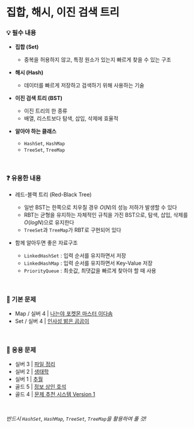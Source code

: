 # 집합, 해시, 이진 검색 트리

### 💡 필수 내용

- **집합 (Set)**
  + 중복을 허용하지 않고, 특정 원소가 있는지 빠르게 찾을 수 있는 구조

- **해시 (Hash)**
  + 데이터를 빠르게 저장하고 검색하기 위해 사용하는 기술

- **이진 검색 트리 (BST)**
  + 이진 트리의 한 종류
  + 배열, 리스트보다 탐색, 삽입, 삭제에 효율적

- **알아야 하는 클래스**
  + `HashSet`, `HashMap`
  + `TreeSet`, `TreeMap`


<br/>

### ❓ 유용한 내용

- 레드-블랙 트리 (Red-Black Tree)

  + 일반 BST는 한쪽으로 치우칠 경우 $O(N)$의 성능 저하가 발생할 수 있다
  + RBT는 균형을 유지하는 자체적인 규칙을 가진 BST으로, 탐색, 삽입, 삭제를 $O(log N)$으로 유지한다
  + `TreeSet`과 `TreeMap`가 RBT로 구현되어 있다

- 함께 알아두면 좋은 자료구조

  + `LinkedHashSet` : 입력 순서를 유지하면서 저장
  + `LinkedHashMap` : 입력 순서를 유지하면서 Key-Value 저장
  + `PriorityQueue` : 최솟값, 최댓값을 빠르게 찾아야 할 때 사용



<br/>



### 📂 기본 문제

- Map / 실버 4 | [나는야 포켓몬 마스터 이다솜](https://www.acmicpc.net/problem/1620)
- Set / 실버 4 | [인사성 밝은 곰곰이](https://www.acmicpc.net/problem/25192)

<br/>

### 📂 응용 문제

- 실버 3 | [파일 정리](https://www.acmicpc.net/problem/20291)
- 실버 2 | [생태학](https://www.acmicpc.net/problem/4358)
- 실버 1 | [추월](https://www.acmicpc.net/problem/2002)
- 골드 5 | [정보 상인 호석](https://www.acmicpc.net/problem/22252)
- 골드 4 | [문제 추천 시스템 Version 1](https://www.acmicpc.net/problem/21939)

<br/>

*반드시 `HashSet`, `HashMap`, `TreeSet`, `TreeMap`을 활용하여 풀 것!*
